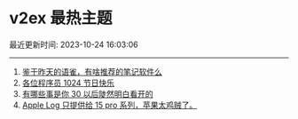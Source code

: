 # v2ex 最热主题

最近更新时间: 2023-10-24 16:03:06

--- 
1. [鉴于昨天的语雀，有啥推荐的笔记软件么](https://www.v2ex.com/t/984728) 
2. [各位程序员 1024 节日快乐](https://www.v2ex.com/t/984742) 
3. [有哪些事是你 30 以后陡然明白看开的](https://www.v2ex.com/t/984755) 
4. [Apple Log 只提供给 15 pro 系列，苹果太鸡贼了。](https://www.v2ex.com/t/984729) 
